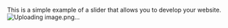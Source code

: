 This is a simple example of a slider that allows you to develop your website. 
![Uploading image.png…]()

